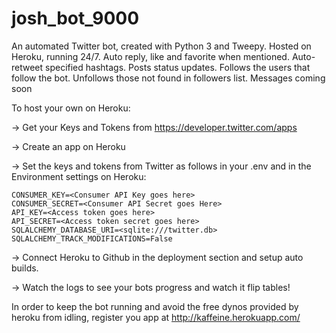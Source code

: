 # josh_bot_9000
An automated Twitter bot, created with Python 3 and Tweepy. Hosted on Heroku, running 24/7. Auto reply, like and favorite when mentioned. Auto-retweet specified hashtags. Posts status updates. Follows the users that follow the bot. Unfollows those not found in followers list. Messages coming soon 

To host your own on Heroku:

-> Get your Keys and Tokens from https://developer.twitter.com/apps

-> Create an app on Heroku

-> Set the keys and tokens from Twitter as follows in your .env and in the Environment settings on Heroku:
```
CONSUMER_KEY=<Consumer API Key goes here>
CONSUMER_SECRET=<Consumer API Secret goes Here>
API_KEY=<Access token goes here>
API_SECRET=<Access token secret goes here>
SQLALCHEMY_DATABASE_URI=<sqlite:///twitter.db>
SQLALCHEMY_TRACK_MODIFICATIONS=False
```
-> Connect Heroku to Github in the deployment section and setup auto builds.

-> Watch the logs to see your bots progress and watch it flip tables!

In order to keep the bot running and avoid the free dynos provided by heroku from idling, register you app at http://kaffeine.herokuapp.com/
